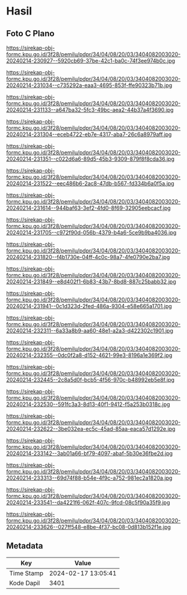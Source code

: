 # Hasil

## Foto C Plano

https://sirekap-obj-formc.kpu.go.id/3f28/pemilu/pdpr/34/04/08/20/03/3404082003020-20240214-230927--5920cb69-37be-42c1-ba0c-74f3ee974b0c.jpg

https://sirekap-obj-formc.kpu.go.id/3f28/pemilu/pdpr/34/04/08/20/03/3404082003020-20240214-231034--c735292a-eaa3-4695-853f-ffe90323b71b.jpg

https://sirekap-obj-formc.kpu.go.id/3f28/pemilu/pdpr/34/04/08/20/03/3404082003020-20240214-231133--a647ba32-5fc3-49bc-aea2-44b37a4f3690.jpg

https://sirekap-obj-formc.kpu.go.id/3f28/pemilu/pdpr/34/04/08/20/03/3404082003020-20240214-231304--eceb4722-eb7e-4317-aba7-26c6a8979aff.jpg

https://sirekap-obj-formc.kpu.go.id/3f28/pemilu/pdpr/34/04/08/20/03/3404082003020-20240214-231351--c022d6a6-89d5-45b3-9309-879f8f8cda36.jpg

https://sirekap-obj-formc.kpu.go.id/3f28/pemilu/pdpr/34/04/08/20/03/3404082003020-20240214-231522--eec486b6-2ac8-47db-b567-fd334b6a0f5a.jpg

https://sirekap-obj-formc.kpu.go.id/3f28/pemilu/pdpr/34/04/08/20/03/3404082003020-20240214-231614--944baf63-3ef2-4fd0-8f69-32905eebcacf.jpg

https://sirekap-obj-formc.kpu.go.id/3f28/pemilu/pdpr/34/04/08/20/03/3404082003020-20240214-231705--c972f90d-056b-4379-b4a6-5ce9b9ba4036.jpg

https://sirekap-obj-formc.kpu.go.id/3f28/pemilu/pdpr/34/04/08/20/03/3404082003020-20240214-231820--f4b1730e-04ff-4c0c-98a7-4fe0790e2ba7.jpg

https://sirekap-obj-formc.kpu.go.id/3f28/pemilu/pdpr/34/04/08/20/03/3404082003020-20240214-231849--e8d402f1-6b83-43b7-8bd8-887c25babb32.jpg

https://sirekap-obj-formc.kpu.go.id/3f28/pemilu/pdpr/34/04/08/20/03/3404082003020-20240214-231941--0c1d323d-2fed-486a-9304-e58e665a1701.jpg

https://sirekap-obj-formc.kpu.go.id/3f28/pemilu/pdpr/34/04/08/20/03/3404082003020-20240214-232311--6a33a8b9-aa60-48e1-a2a3-d422302c1901.jpg

https://sirekap-obj-formc.kpu.go.id/3f28/pemilu/pdpr/34/04/08/20/03/3404082003020-20240214-232355--0dc0f2a8-d152-4621-99e3-8196a1e369f2.jpg

https://sirekap-obj-formc.kpu.go.id/3f28/pemilu/pdpr/34/04/08/20/03/3404082003020-20240214-232445--2c8a5d0f-bcb5-4f56-970c-b48992eb5e8f.jpg

https://sirekap-obj-formc.kpu.go.id/3f28/pemilu/pdpr/34/04/08/20/03/3404082003020-20240214-232530--591fc3a3-8d13-40f1-9412-f5a253b0318c.jpg

https://sirekap-obj-formc.kpu.go.id/3f28/pemilu/pdpr/34/04/08/20/03/3404082003020-20240214-232622--3be032ea-ec5c-45ad-85aa-eaca57d1292e.jpg

https://sirekap-obj-formc.kpu.go.id/3f28/pemilu/pdpr/34/04/08/20/03/3404082003020-20240214-233142--3ab01a66-bf79-4097-abaf-5b30e36fbe2d.jpg

https://sirekap-obj-formc.kpu.go.id/3f28/pemilu/pdpr/34/04/08/20/03/3404082003020-20240214-233313--69d74f88-b54e-4f9c-a752-981ec2a1820a.jpg

https://sirekap-obj-formc.kpu.go.id/3f28/pemilu/pdpr/34/04/08/20/03/3404082003020-20240214-233541--da4221f6-062f-407c-9fcd-08c5f90a35f9.jpg

https://sirekap-obj-formc.kpu.go.id/3f28/pemilu/pdpr/34/04/08/20/03/3404082003020-20240214-233626--027ff548-e8be-4f37-bc08-0d813b152f1e.jpg


## Metadata

| Key        | Value               |
| ---------- | ------------------- |
| Time Stamp | 2024-02-17 13:05:41 |
| Kode Dapil | 3401                |



